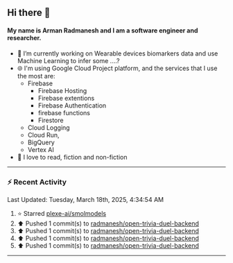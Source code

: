 ## Hi there 👋

#### My name is Arman Radmanesh and I am a software engineer and researcher.

- 🔭 I’m currently working on Wearable devices biomarkers data and use Machine Learning to infer some ....?
- 🌐 I'm using Google Cloud Project platform, and the services that I use the most are:
  - Firebase
     - Firebase Hosting
     - Firebase extentions 
     - Firebase Authentication
     - firebase functions
     - Firestore
  - Cloud Logging
  - Cloud Run,
  - BigQuery
  - Vertex AI
- 📖 I love to read, fiction and non-fiction

---

### :zap: Recent Activity

<!--START_SECTION:activity-->
<!--END_SECTION:activity-->

<!--RECENT_ACTIVITY:last_update-->
Last Updated: Tuesday, March 18th, 2025, 4:34:54 AM
<!--RECENT_ACTIVITY:last_update_end-->

<!--RECENT_ACTIVITY:start-->
1. ⭐ Starred [plexe-ai/smolmodels](https://github.com/plexe-ai/smolmodels)
2. ⬆️ Pushed 1 commit(s) to [radmanesh/open-trivia-duel-backend](https://github.com/radmanesh/open-trivia-duel-backend)
3. ⬆️ Pushed 1 commit(s) to [radmanesh/open-trivia-duel-backend](https://github.com/radmanesh/open-trivia-duel-backend)
4. ⬆️ Pushed 1 commit(s) to [radmanesh/open-trivia-duel-backend](https://github.com/radmanesh/open-trivia-duel-backend)
5. ⬆️ Pushed 1 commit(s) to [radmanesh/open-trivia-duel-backend](https://github.com/radmanesh/open-trivia-duel-backend)
<!--RECENT_ACTIVITY:end-->

---

<!--
**radmanesh/radmanesh** is a ✨ _special_ ✨ repository because its `README.md` (this file) appears on your GitHub profile.

Here are some ideas to get you started:

- 🔭 I’m currently working on ...
- 🌱 I’m currently learning ...
- 👯 I’m looking to collaborate on ...
- 🤔 I’m looking for help with ...
- 💬 Ask me about ...
- 📫 How to reach me: ...
- 😄 Pronouns: ...
- ⚡ Fun fact: ...
-->
